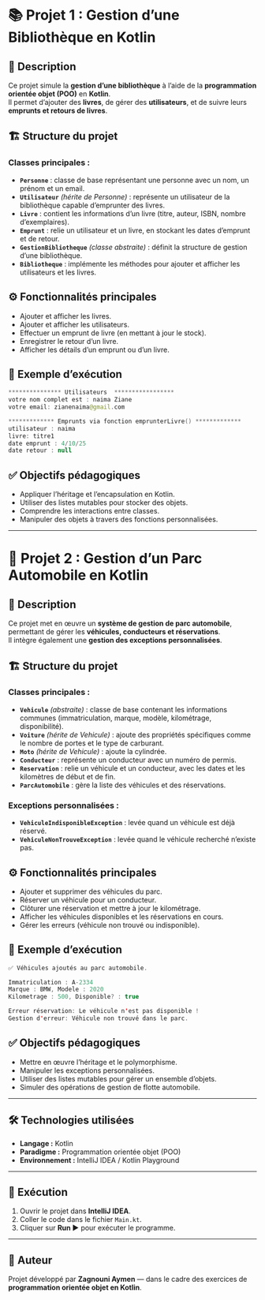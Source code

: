 # 📚 Projet 1 : Gestion d’une Bibliothèque en Kotlin

## 🧾 Description
Ce projet simule la **gestion d’une bibliothèque** à l’aide de la **programmation orientée objet (POO)** en **Kotlin**.  
Il permet d’ajouter des **livres**, de gérer des **utilisateurs**, et de suivre leurs **emprunts et retours de livres**.

## 🏗️ Structure du projet

### Classes principales :
- **`Personne`** : classe de base représentant une personne avec un nom, un prénom et un email.  
- **`Utilisateur`** *(hérite de Personne)* : représente un utilisateur de la bibliothèque capable d’emprunter des livres.  
- **`Livre`** : contient les informations d’un livre (titre, auteur, ISBN, nombre d’exemplaires).  
- **`Emprunt`** : relie un utilisateur et un livre, en stockant les dates d’emprunt et de retour.  
- **`GestionBibliotheque`** *(classe abstraite)* : définit la structure de gestion d’une bibliothèque.  
- **`Bibliotheque`** : implémente les méthodes pour ajouter et afficher les utilisateurs et les livres.

## ⚙️ Fonctionnalités principales
- Ajouter et afficher les livres.  
- Ajouter et afficher les utilisateurs.  
- Effectuer un emprunt de livre (en mettant à jour le stock).  
- Enregistrer le retour d’un livre.  
- Afficher les détails d’un emprunt ou d’un livre.  

## 🧠 Exemple d’exécution
```kotlin
*************** Utilisateurs  *****************
votre nom complet est : naima Ziane 
votre email: zianenaima@gmail.com

************* Emprunts via fonction emprunterLivre() *************
utilisateur : naima
livre: titre1
date emprunt : 4/10/25
date retour : null
```

## ✅ Objectifs pédagogiques
- Appliquer l’héritage et l’encapsulation en Kotlin.  
- Utiliser des listes mutables pour stocker des objets.  
- Comprendre les interactions entre classes.  
- Manipuler des objets à travers des fonctions personnalisées.  

---

# 🚗 Projet 2 : Gestion d’un Parc Automobile en Kotlin

## 🧾 Description
Ce projet met en œuvre un **système de gestion de parc automobile**, permettant de gérer les **véhicules, conducteurs et réservations**.  
Il intègre également une **gestion des exceptions personnalisées**.

## 🏗️ Structure du projet

### Classes principales :
- **`Vehicule`** *(abstraite)* : classe de base contenant les informations communes (immatriculation, marque, modèle, kilométrage, disponibilité).  
- **`Voiture`** *(hérite de Vehicule)* : ajoute des propriétés spécifiques comme le nombre de portes et le type de carburant.  
- **`Moto`** *(hérite de Vehicule)* : ajoute la cylindrée.  
- **`Conducteur`** : représente un conducteur avec un numéro de permis.  
- **`Reservation`** : relie un véhicule et un conducteur, avec les dates et les kilomètres de début et de fin.  
- **`ParcAutomobile`** : gère la liste des véhicules et des réservations.  

### Exceptions personnalisées :
- **`VehiculeIndisponibleException`** : levée quand un véhicule est déjà réservé.  
- **`VehiculeNonTrouveException`** : levée quand le véhicule recherché n’existe pas.  

## ⚙️ Fonctionnalités principales
- Ajouter et supprimer des véhicules du parc.  
- Réserver un véhicule pour un conducteur.  
- Clôturer une réservation et mettre à jour le kilométrage.  
- Afficher les véhicules disponibles et les réservations en cours.  
- Gérer les erreurs (véhicule non trouvé ou indisponible).  

## 🧠 Exemple d’exécution
```kotlin
✅ Véhicules ajoutés au parc automobile.

Immatriculation : A-2334
Marque : BMW, Modele : 2020
Kilometrage : 500, Disponible? : true

Erreur réservation: Le véhicule n'est pas disponible !
Gestion d'erreur: Véhicule non trouvé dans le parc.
```

## ✅ Objectifs pédagogiques
- Mettre en œuvre l’héritage et le polymorphisme.  
- Manipuler les exceptions personnalisées.  
- Utiliser des listes mutables pour gérer un ensemble d’objets.  
- Simuler des opérations de gestion de flotte automobile.

---

## 🛠️ Technologies utilisées
- **Langage :** Kotlin  
- **Paradigme :** Programmation orientée objet (POO)  
- **Environnement :** IntelliJ IDEA / Kotlin Playground  

---

## 🚀 Exécution
1. Ouvrir le projet dans **IntelliJ IDEA**.  
2. Coller le code dans le fichier `Main.kt`.  
3. Cliquer sur **Run ▶️** pour exécuter le programme.  

---

## 📄 Auteur
Projet développé par **Zagnouni Aymen** — dans le cadre des exercices de **programmation orientée objet en Kotlin**.
